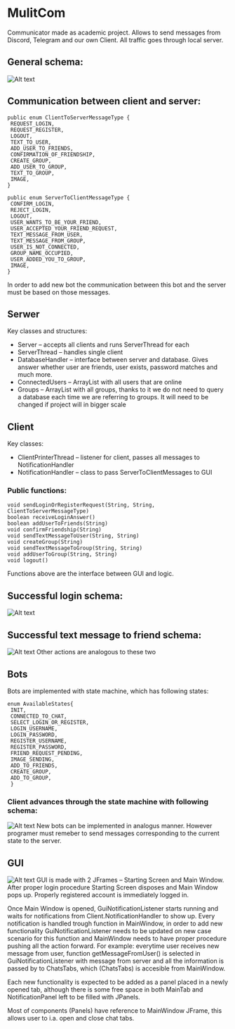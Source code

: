 # MulitCom
Communicator made as academic project. Allows to send messages from Discord, Telegram and our own Client. All traffic goes through local server.

## General schema:
![Alt text](/doc/PROZ_graf.png)
## Communication between client and server:
```
public enum ClientToServerMessageType {
 REQUEST_LOGIN,
 REQUEST_REGISTER,
 LOGOUT,
 TEXT_TO_USER,
 ADD_USER_TO_FRIENDS,
 CONFIRMATION_OF_FRIENDSHIP,
 CREATE_GROUP,
 ADD_USER_TO_GROUP,
 TEXT_TO_GROUP,
 IMAGE,
}
```
```
public enum ServerToClientMessageType {
 CONFIRM_LOGIN,
 REJECT_LOGIN,
 LOGOUT,
 USER_WANTS_TO_BE_YOUR_FRIEND,
 USER_ACCEPTED_YOUR_FRIEND_REQUEST,
 TEXT_MESSAGE_FROM_USER,
 TEXT_MESSAGE_FROM_GROUP,
 USER_IS_NOT_CONNECTED,
 GROUP_NAME_OCCUPIED,
 USER_ADDED_YOU_TO_GROUP,
 IMAGE,
}
```
In order to add new bot the communication between this bot and the server must be based on those
messages.
## Serwer
Key classes and structures:
* Server – accepts all clients and runs ServerThread for each
* ServerThread – handles single client
* DatabaseHandler – interface between server and database. Gives answer whether user are
friends, user exists, password matches and much more.
* ConnectedUsers – ArrayList with all users that are online
* Groups – ArrayList with all groups, thanks to it we do not need to query a database each
time we are referring to groups. It will need to be changed if project will in bigger scale
## Client
Key classes:
* ClientPrinterThread – listener for client, passes all messages to NotificationHandler
* NotificationHandler – class to pass ServerToClientMessages to GUI
### Public functions:
```
void sendLoginOrRegisterRequest(String, String, ClientToServerMessageType)
boolean receiveLoginAnswer()
boolean addUserToFriends(String)
void confirmFriendship(String)
void sendTextMessageToUser(String, String)
void createGroup(String)
void sendTextMessageToGroup(String, String)
void addUserToGroup(String, String)
void logout()
```
Functions above are the interface between GUI and logic.
## Successful login schema:
![Alt text](/doc/PROZ_login.png)
## Successful text message to friend schema:
![Alt text](/doc/PROZ_mess.png)
Other actions are analogous to these two
## Bots
Bots are implemented with state machine, which has following states:
```
enum AvailableStates{
 INIT,
 CONNECTED_TO_CHAT,
 SELECT_LOGIN_OR_REGISTER,
 LOGIN_USERNAME,
 LOGIN_PASSWORD,
 REGISTER_USERNAME,
 REGISTER_PASSWORD,
 FRIEND_REQUEST_PENDING,
 IMAGE_SENDING,
 ADD_TO_FRIENDS,
 CREATE_GROUP,
 ADD_TO_GROUP,
 }
```
### Client advances through the state machine with following schema:
![Alt text](/doc/PROZ_bots.png)
New bots can be implemented in analogus manner. However programer must remeber to send
messages corresponding to the current state to the server.
## GUI
![Alt text](/doc/PROZ_gui.png)
GUI is made with 2 JFrames – Starting Screen and Main Window. After proper login
procedure Starting Screen disposes and Main Window pops up. Properly registered account is
immediately logged in.

Once Main Window is opened, GuiNotificationListener starts running and waits for
notifications from Client.NotificationHandler to show up.
Every notification is handled trough function in MainWindow, in order to add new
functionality GuiNotificationListener needs to be updated on new case scenario for this
function and MainWindow needs to have proper procedure pushing all the action forward.
For example: everytime user receives new message from user, function
getMessageFromUser() is selected in GuiNotificationListener with message from server and
all the information is passed by to ChatsTabs, which (ChatsTabs) is accesible from
MainWindow.

Each new functionality is expected to be added as a panel placed in a newly opened tab,
although there is some free space in both MainTab and NotificationPanel left to be filled with
JPanels.

Most of components (Panels) have reference to MainWindow JFrame, this allows user to i.a.
open and close chat tabs.
